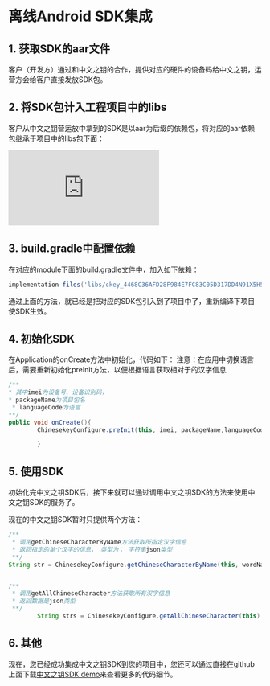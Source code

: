 # 离线Android SDK集成

## 1. 获取SDK的aar文件

客户（开发方）通过和中文之钥的合作，提供对应的硬件的设备码给中文之钥，运营方会给客户直接发放SDK包。

## 2. 将SDK包计入工程项目中的libs

客户从中文之钥营运放中拿到的SDK是以aar为后缀的依赖包，将对应的aar依赖包继承于项目中的libs包下面：

![libs集成](http://8.210.212.227:4999/server/index.php?s=/api/attachment/visitFile&sign=a5c885636d58a9512a643e49eb02d163 "libs集成")

## 3. build.gradle中配置依赖

在对应的module下面的build.gradle文件中，加入如下依赖：

```gradle
implementation files('libs/ckey_4468C36AFD28F984E7FC83C05D317DD4N91X5H5R.aar')
```

通过上面的方法，就已经是把对应的SDK包引入到了项目中了，重新编译下项目使SDK生效。

## 4. 初始化SDK

在Application的onCreate方法中初始化，代码如下：
注意：在应用中切换语言后，需要重新初始化preInit方法，以便根据语言获取相对于的汉字信息

```java
/**
* 其中imei为设备号、设备识别码，
* packageName为项目包名
 * languageCode为语言
**/
public void onCreate(){
        ChinesekeyConfigure.preInit(this, imei, packageName,languageCode);

        }
```

## 5. 使用SDK

初始化完中文之钥SDK后，接下来就可以通过调用中文之钥SDK的方法来使用中文之钥SDK的服务了。

现在的中文之钥SDK暂时只提供两个方法：

```java
/**
 * 调用getChineseCharacterByName方法获取所指定汉字信息
 * 返回指定的单个汉字的信息， 类型为： 字符串json类型
 **/
String str = ChinesekeyConfigure.getChineseCharacterByName(this, wordName)


/**
 * 调用getAllChineseCharacter方法获取所有汉字信息
 * 返回数据是json类型
 **/
        String strs = ChinesekeyConfigure.getAllChineseCharacter(this)
```

## 6. 其他

现在，您已经成功集成中文之钥SDK到您的项目中，您还可以通过直接在github上面下载[中文之钥SDK demo](https://github.com/Chinesekey/Offline-SDK-Demo)来查看更多的代码细节。